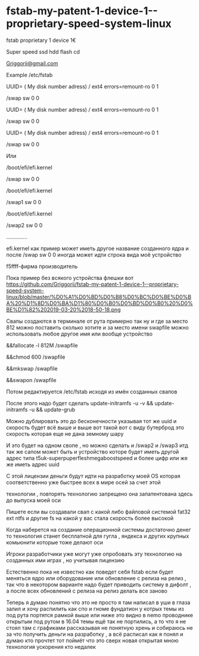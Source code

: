 # fstab-my-patent-1-device-1--proprietary-speed-system-linux
fstab proprietary 1 device 1€

Super speed ssd hdd flash cd

Griggorii@gmail.com

Example /etc/fstab 

UUID= ( My disk number adress) /               ext4    errors=remount-ro 0       1

/swap    sw              0       0

UUID= ( My disk number adress) /               ext4    errors=remount-ro 0       1

/swap    sw              0       0

UUID= ( My disk number adress) /               ext4    errors=remount-ro 0       1

/swap    sw              0       0


Или 

/boot/efi/efi.kernel

/swap    sw              0       0

/boot/efi/efi.kernel

/swap1    sw              0       0

/boot/efi/efi.kernel

/swap2    sw              0       0

..............

efi.kernel как пример может иметь другое название созданного ядра и после /swap    sw              0       0 иногда может идти строка вида моё устройство

f5ffff-фирма производитель

Пока пример без всякого устройства флешки вот https://github.com/Griggorii/fstab-my-patent-1-device-1--proprietary-speed-system-linux/blob/master/%D0%A1%D0%BD%D0%B8%D0%BC%D0%BE%D0%BA%20%D1%8D%D0%BA%D1%80%D0%B0%D0%BD%D0%B0%20%D0%BE%D1%82%202019-03-20%2018-50-18.png

Свапы создаются в терминале от рута примерно так ну и где за место 812 можно поставить сколько хотите и за место имени swapfile можно использовать любое другое имя или вообще устройство 

&&fallocate -l 812M /swapfile

&&chmod 600 /swapfile

&&mkswap /swapfile

&&swapon /swapfile

Потом редактируется /etc/fstab исходя из имён созданных свапов


После этого надо будет сделать update-initramfs -u -v && update-initramfs -u && update-grub

Можно дублировать это до бесконечности указывая тот же uuid  и скорость будет всё выше и выше вот такой вот с виду бутерброд это
скорость которая еще не дана земному шару 

И это будет на одном свопе , но можно сделать и /swap2 и /swap3 итд так же сапом может быть и устройство которе будет иметь другой адрес типа t5uk-superpuperfleshmegaboostspeed и более цифр или же же иметь адрес uuid

С этой лицензии деньги будут идти на разработку моей OS которая соответственно уже быстрее всех в мире осей за счет этой 

технологии , повторять технологию запрещено она запатентована здесь до выпуска моей оси

Пишете если вы создавали свап с какой либо файловой системой fat32 ext ntfs и другие fs на какой у вас стала скорость более высокой

Когда наберется на создание операционной системы достаточно денег то технология станет бесплатной для гугла , яндекса и других крупных комьюнити которые тоже делают оси

Игроки разработчики уже могут уже опробовать эту технологию на созданных ими играх , но учитывая лицензию

Естественно пока не известно как поведет себя fstab если будет меняться ядро или оборудование или обновление с релиза на релиз , так что в некотором варианте надо будет приводить систему в дифолт , а после всех обновлений с релиза на релиз делать все заново

Теперь я думаю понятно что это не просто я там написал в уши в глаза залил и хочу распилить как спо и гноме фундатион у котрых темы из под рута портятся рамкой выше или ниже это видно в nemo проводнике открытым под рутом в 16.04 темы ещё так не портились, а то что я не стоял там с графиками рассказывая не понятную хрень и собираюсь не за что получить деньги на разработку , а всё расписал как я понял и думаю кто прочтет тот поймёт что это сверх новая открытая мною технология ускорения
кто недалек
